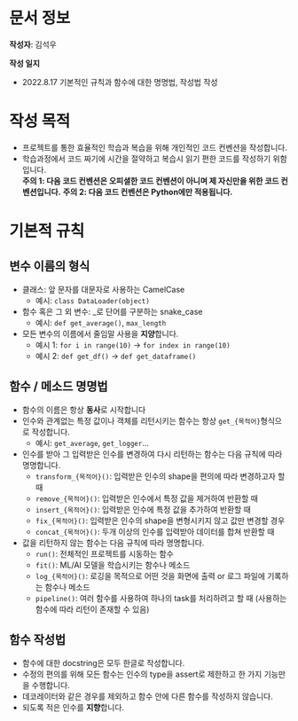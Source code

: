 # 문서 정보
**작성자**: 김석우  

**작성 일지**  
- 2022.8.17 기본적인 규칙과 함수에 대한 명명법, 작성법 작성 
# 작성 목적
- 프로젝트를 통한 효율적인 학습과 복습을 위해 개인적인 코드 컨벤션을 작성합니다.
- 학습과정에서 코드 짜기에 시간을 절약하고 복습시 읽기 편한 코드를 작성하기 위함입니다.  
**주의 1: 다음 코드 컨벤션은 오피셜한 코드 컨벤션이 아니며 제 자신만을 위한 코드 컨벤션입니다.**
**주의 2: 다음 코드 컨벤션은 Python에만 적용됩니다.**

# 기본적 규칙

## 변수 이름의 형식
- 클래스: 앞 문자를 대문자로 사용하는 CamelCase
  - 예시: `class DataLoader(object)`
- 함수 혹은 그 외 변수: \_로 단어를 구분하는 snake\_case
  - 예시: `def get_average()`, `max_length`
- 모든 변수의 이름에서 줄임말 사용을 **지양**합니다.
  - 예시 1: `for i in range(10)` -> `for index in range(10)`
  - 예시 2: `def get_df()` ->  `def get_dataframe()`

## 함수 / 메소드 명명법
- 함수의 이름은 항상 **동사**로 시작합니다
- 인수와 관계없는 특정 값이나 객체를 리턴시키는 함수는 항상 `get_{목적어}`형식으로 작성합니다.
  - 예시: `get_average`, `get_logger`...
- 인수를 받아 그 입력받은 인수를 변경하여 다시 리턴하는 함수는 다음 규칙에 따라 명명합니다.
  - `transform_{목적어}()`: 입력받은 인수의 shape을 편의에 따라 변경하고자 할 때
  - `remove_{목적어}()`: 입력받은 인수에서 특정 값을 제거하여 반환할 때
  - `insert_{목적어}()`: 입력받은 인수에 특정 값을 추가하여 반환할 때
  - `fix_{목적어}()`: 입력받은 인수의 shape을 변형시키지 않고 값만 변경할 경우
  - `concat_{목적어}()`: 두개 이상의 인수를 입력받아 데이터를 합쳐 반환할 때
- 값을 리턴하지 않는 함수는 다음 규칙에 따라 명명합니다.
  - `run()`: 전체적인 프로젝트를 시동하는 함수
  - `fit()`: ML/AI 모델을 학습시키는 함수나 메소드
  - `log_{목적어}()`: 로깅을 목적으로 어떤 것을 화면에 출력 or 로그 파일에 기록하는 함수나 메소드
  - `pipeline()`: 여러 함수를 사용하여 하나의 task를 처리하려고 할 때 (사용하는 함수에 따라 리턴이 존재할 수 있음)

## 함수 작성법
- 함수에 대한 docstring은 모두 한글로 작성합니다.
- 수정의 편의를 위해 모든 함수는 인수의 type을 assert로 제한하고 한 가지 기능만을 수행합니다.
- 데코레이터와 같은 경우를 제외하고 함수 안에 다른 함수를 작성하지 않습니다.
- 되도록 적은 인수를 **지향**합니다.